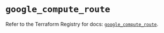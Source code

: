 # `google_compute_route`

Refer to the Terraform Registry for docs: [`google_compute_route`](https://registry.terraform.io/providers/hashicorp/google/5.30.0/docs/resources/compute_route).
